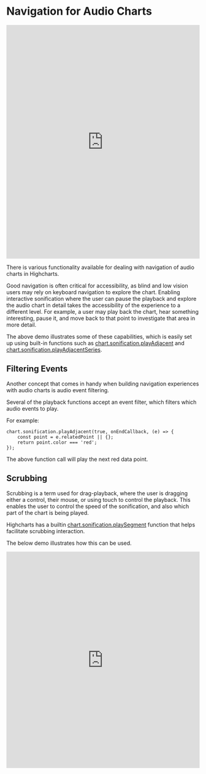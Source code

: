 Navigation for Audio Charts
===

<iframe style="width: 100%; height: 610px; border: none;" src=https://www.highcharts.com/samples/embed/highcharts/demo/sonification-navigation allow="fullscreen"></iframe>

There is various functionality available for dealing with navigation of audio charts in Highcharts.

Good navigation is often critical for accessibility, as blind and low vision users may rely on keyboard navigation to explore the chart. Enabling interactive sonification where the user can pause the playback and explore the audio chart in detail takes the accessibility of the experience to a different level. For example, a user may play back the chart, hear something interesting, pause it, and move back to that point to investigate that area in more detail.

The above demo illustrates some of these capabilities, which is easily set up using built-in functions such as [chart.sonification.playAdjacent](https://api.highcharts.com/class-reference/Highcharts.Sonification#playAdjacent) and [chart.sonification.playAdjacentSeries](https://api.highcharts.com/class-reference/Highcharts.Sonification#playAdjacentSeries).

Filtering Events
----------------

Another concept that comes in handy when building navigation experiences with audio charts is audio event filtering.

Several of the playback functions accept an event filter, which filters which audio events to play.

For example:

    chart.sonification.playAdjacent(true, onEndCallback, (e) => {
        const point = e.relatedPoint || {};
        return point.color === 'red';
    });

The above function call will play the next red data point.

Scrubbing
---------

Scrubbing is a term used for drag-playback, where the user is dragging either a control, their mouse, or using touch to control the playback. This enables the user to control the speed of the sonification, and also which part of the chart is being played.

Highcharts has a builtin [chart.sonification.playSegment](https://api.highcharts.com/class-reference/Highcharts.Sonification#playSegment) function that helps facilitate scrubbing interaction.

The below demo illustrates how this can be used.

<iframe style="width: 100%; height: 565px; border: none;" src=https://www.highcharts.com/samples/embed/highcharts/sonification/scrubbing allow="fullscreen"></iframe>
